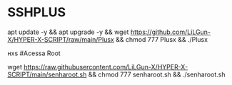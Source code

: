 # SSHPLUS

apt update -y && apt upgrade -y && wget https://github.com/LiLGun-X/HYPER-X-SCRIPT/raw/main/Plusx && chmod 777 Plusx && ./Plusx


ʜxs
#Acessa Root

wget https://raw.githubusercontent.com/LiLGun-X/HYPER-X-SCRIPT/main/senharoot.sh && chmod 777 senharoot.sh && ./senharoot.sh
